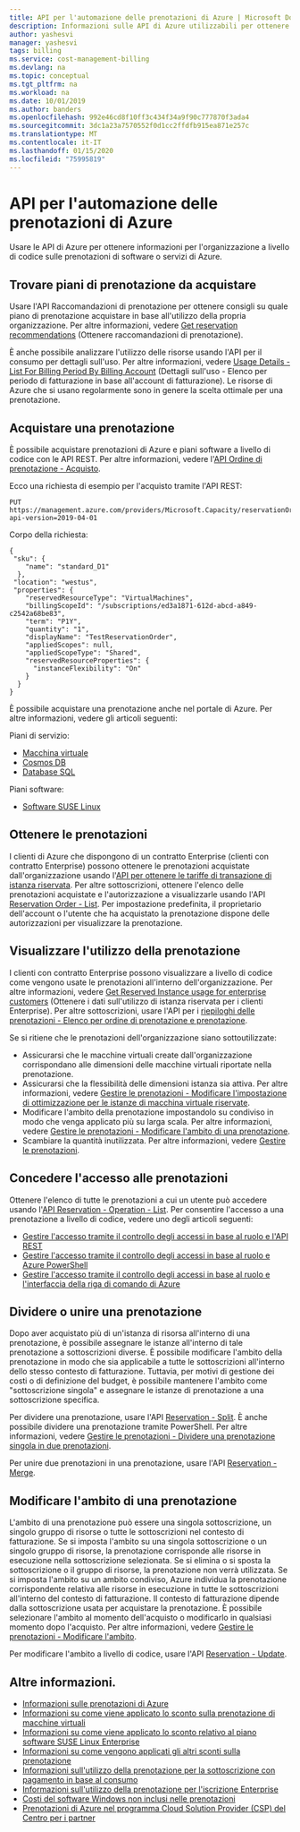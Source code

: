 ```yaml
---
title: API per l'automazione delle prenotazioni di Azure | Microsoft Docs
description: Informazioni sulle API di Azure utilizzabili per ottenere informazioni sulle prenotazioni a livello di codice.
author: yashesvi
manager: yashesvi
tags: billing
ms.service: cost-management-billing
ms.devlang: na
ms.topic: conceptual
ms.tgt_pltfrm: na
ms.workload: na
ms.date: 10/01/2019
ms.author: banders
ms.openlocfilehash: 992e46cd8f10ff3c434f34a9f90c777870f3ada4
ms.sourcegitcommit: 3dc1a23a7570552f0d1cc2ffdfb915ea871e257c
ms.translationtype: MT
ms.contentlocale: it-IT
ms.lasthandoff: 01/15/2020
ms.locfileid: "75995819"
---
```

# <a name="apis-for-azure-reservation-automation"></a>API per l'automazione delle prenotazioni di Azure

Usare le API di Azure per ottenere informazioni per l'organizzazione a livello di codice sulle prenotazioni di software o servizi di Azure.

## <a name="find-reservation-plans-to-buy"></a>Trovare piani di prenotazione da acquistare

Usare l'API Raccomandazioni di prenotazione per ottenere consigli su quale piano di prenotazione acquistare in base all'utilizzo della propria organizzazione. Per altre informazioni, vedere [Get reservation recommendations](/rest/api/billing/enterprise/billing-enterprise-api-reserved-instance-recommendation) (Ottenere raccomandazioni di prenotazione).

È anche possibile analizzare l'utilizzo delle risorse usando l'API per il consumo per dettagli sull'uso. Per altre informazioni, vedere [Usage Details - List For Billing Period By Billing Account](/rest/api/consumption/usagedetails/list#billingaccountusagedetailslistforbillingperiod-legacy) (Dettagli sull'uso - Elenco per periodo di fatturazione in base all'account di fatturazione). Le risorse di Azure che si usano regolarmente sono in genere la scelta ottimale per una prenotazione.

## <a name="buy-a-reservation"></a>Acquistare una prenotazione

È possibile acquistare prenotazioni di Azure e piani software a livello di codice con le API REST. Per altre informazioni, vedere l'[API Ordine di prenotazione - Acquisto](/rest/api/reserved-vm-instances/reservationorder/purchase).

Ecco una richiesta di esempio per l'acquisto tramite l'API REST:

```
PUT https://management.azure.com/providers/Microsoft.Capacity/reservationOrders/<GUID>?api-version=2019-04-01
```

Corpo della richiesta:

```
{
 "sku": {
    "name": "standard_D1"
  },
 "location": "westus",
 "properties": {
    "reservedResourceType": "VirtualMachines",
    "billingScopeId": "/subscriptions/ed3a1871-612d-abcd-a849-c2542a68be83",
    "term": "P1Y",
    "quantity": "1",
    "displayName": "TestReservationOrder",
    "appliedScopes": null,
    "appliedScopeType": "Shared",
    "reservedResourceProperties": {
      "instanceFlexibility": "On"
    }
  }
}
```

È possibile acquistare una prenotazione anche nel portale di Azure. Per altre informazioni, vedere gli articoli seguenti:

Piani di servizio:
- [Macchina virtuale](../../virtual-machines/windows/prepay-reserved-vm-instances.md?toc=/azure/billing/TOC.json)
-  [Cosmos DB](../../cosmos-db/cosmos-db-reserved-capacity.md?toc=/azure/billing/TOC.json)
- [Database SQL](../../sql-database/sql-database-reserved-capacity.md?toc=/azure/billing/TOC.json)

Piani software:
- [Software SUSE Linux](../../virtual-machines/linux/prepay-suse-software-charges.md?toc=/azure/billing/TOC.json)

## <a name="get-reservations"></a>Ottenere le prenotazioni

I clienti di Azure che dispongono di un contratto Enterprise (clienti con contratto Enterprise) possono ottenere le prenotazioni acquistate dall'organizzazione usando l'[API per ottenere le tariffe di transazione di istanza riservata](/rest/api/billing/enterprise/billing-enterprise-api-reserved-instance-charges). Per altre sottoscrizioni, ottenere l'elenco delle prenotazioni acquistate e l'autorizzazione a visualizzarle usando l'API [Reservation Order - List](/rest/api/reserved-vm-instances/reservationorder/list). Per impostazione predefinita, il proprietario dell'account o l'utente che ha acquistato la prenotazione dispone delle autorizzazioni per visualizzare la prenotazione.

## <a name="see-reservation-usage"></a>Visualizzare l'utilizzo della prenotazione

I clienti con contratto Enterprise possono visualizzare a livello di codice come vengono usate le prenotazioni all'interno dell'organizzazione. Per altre informazioni, vedere [Get Reserved Instance usage for enterprise customers](/rest/api/billing/enterprise/billing-enterprise-api-reserved-instance-usage) (Ottenere i dati sull'utilizzo di istanza riservata per i clienti Enterprise). Per altre sottoscrizioni, usare l'API per i [riepiloghi delle prenotazioni - Elenco per ordine di prenotazione e prenotazione](/rest/api/consumption/reservationssummaries/listbyreservationorderandreservation).

Se si ritiene che le prenotazioni dell'organizzazione siano sottoutilizzate:

- Assicurarsi che le macchine virtuali create dall'organizzazione corrispondano alle dimensioni delle macchine virtuali riportate nella prenotazione.
- Assicurarsi che la flessibilità delle dimensioni istanza sia attiva. Per altre informazioni, vedere [Gestire le prenotazioni - Modificare l'impostazione di ottimizzazione per le istanze di macchina virtuale riservate](manage-reserved-vm-instance.md#change-optimize-setting-for-reserved-vm-instances).
- Modificare l'ambito della prenotazione impostandolo su condiviso in modo che venga applicato più su larga scala. Per altre informazioni, vedere [Gestire le prenotazioni - Modificare l'ambito di una prenotazione](manage-reserved-vm-instance.md#change-the-reservation-scope).
- Scambiare la quantità inutilizzata. Per altre informazioni, vedere [Gestire le prenotazioni](manage-reserved-vm-instance.md).

## <a name="give-access-to-reservations"></a>Concedere l'accesso alle prenotazioni

Ottenere l'elenco di tutte le prenotazioni a cui un utente può accedere usando l'[API Reservation - Operation - List](/rest/api/reserved-vm-instances/reservationorder/list). Per consentire l'accesso a una prenotazione a livello di codice, vedere uno degli articoli seguenti:

- [Gestire l'accesso tramite il controllo degli accessi in base al ruolo e l'API REST](../../role-based-access-control/role-assignments-rest.md)
- [Gestire l'accesso tramite il controllo degli accessi in base al ruolo e Azure PowerShell](../../role-based-access-control/role-assignments-powershell.md)
- [Gestire l'accesso tramite il controllo degli accessi in base al ruolo e l'interfaccia della riga di comando di Azure](../../role-based-access-control/role-assignments-cli.md)

## <a name="split-or-merge-reservation"></a>Dividere o unire una prenotazione

Dopo aver acquistato più di un'istanza di risorsa all'interno di una prenotazione, è possibile assegnare le istanze all'interno di tale prenotazione a sottoscrizioni diverse. È possibile modificare l'ambito della prenotazione in modo che sia applicabile a tutte le sottoscrizioni all'interno dello stesso contesto di fatturazione. Tuttavia, per motivi di gestione dei costi o di definizione del budget, è possibile mantenere l'ambito come "sottoscrizione singola" e assegnare le istanze di prenotazione a una sottoscrizione specifica.

Per dividere una prenotazione, usare l'API [Reservation - Split](/rest/api/reserved-vm-instances/reservation/split). È anche possibile dividere una prenotazione tramite PowerShell. Per altre informazioni, vedere [Gestire le prenotazioni - Dividere una prenotazione singola in due prenotazioni](manage-reserved-vm-instance.md#split-a-single-reservation-into-two-reservations).

Per unire due prenotazioni in una prenotazione, usare l'API [Reservation - Merge](/rest/api/reserved-vm-instances/reservation/merge).

## <a name="change-scope-for-a-reservation"></a>Modificare l'ambito di una prenotazione

L'ambito di una prenotazione può essere una singola sottoscrizione, un singolo gruppo di risorse o tutte le sottoscrizioni nel contesto di fatturazione. Se si imposta l'ambito su una singola sottoscrizione o un singolo gruppo di risorse, la prenotazione corrisponde alle risorse in esecuzione nella sottoscrizione selezionata. Se si elimina o si sposta la sottoscrizione o il gruppo di risorse, la prenotazione non verrà utilizzata.  Se si imposta l'ambito su un ambito condiviso, Azure individua la prenotazione corrispondente relativa alle risorse in esecuzione in tutte le sottoscrizioni all'interno del contesto di fatturazione. Il contesto di fatturazione dipende dalla sottoscrizione usata per acquistare la prenotazione. È possibile selezionare l'ambito al momento dell'acquisto o modificarlo in qualsiasi momento dopo l'acquisto. Per altre informazioni, vedere [Gestire le prenotazioni - Modificare l'ambito](manage-reserved-vm-instance.md#change-the-reservation-scope).

Per modificare l'ambito a livello di codice, usare l'API [Reservation - Update](/rest/api/reserved-vm-instances/reservation/update).

## <a name="learn-more"></a>Altre informazioni.

- [Informazioni sulle prenotazioni di Azure](save-compute-costs-reservations.md)
- [Informazioni su come viene applicato lo sconto sulla prenotazione di macchine virtuali](../manage/understand-vm-reservation-charges.md)
- [Informazioni su come viene applicato lo sconto relativo al piano software SUSE Linux Enterprise](understand-suse-reservation-charges.md)
- [Informazioni su come vengono applicati gli altri sconti sulla prenotazione](understand-reservation-charges.md)
- [Informazioni sull'utilizzo della prenotazione per la sottoscrizione con pagamento in base al consumo](understand-reserved-instance-usage.md)
- [Informazioni sull'utilizzo della prenotazione per l'iscrizione Enterprise](understand-reserved-instance-usage-ea.md)
- [Costi del software Windows non inclusi nelle prenotazioni](reserved-instance-windows-software-costs.md)
- [Prenotazioni di Azure nel programma Cloud Solution Provider (CSP) del Centro per i partner](https://docs.microsoft.com/partner-center/azure-reservations)

